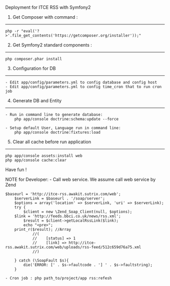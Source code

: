 Deployment for ITCE RSS with Symfony2

1) Get Composer with command :
-----------------------------

    php -r "eval('?>'.file_get_contents('https://getcomposer.org/installer'));"

2) Get Symfony2 standard components :
------------------------------------

    php composer.phar install

3) Configuration for DB
-----------------------
	- Edit app/config/parameters.yml to config database and config host
	- Edit app/config/parameters.yml to config time_cron that to run cron job

4) Generate DB and Entity
-------------------------

    - Run in command line to generate database:
        php app/console doctrine:schema:update --force

    - Setup default User, Language run in command line:
        php app/console doctrine:fixtures:load

5) Clear all cache before run application
-----------------------------------------
    php app/console assets:install web
    php app/console cache:clear


Have fun !

NOTE for Developer:
	- Call web service. We assume call web service by Zend

	$baseurl = 'http://itce-rss.awakit.sutrix.com/web';
        $serverLink = $baseurl . '/soap/server';
        $options = array('location' => $serverLink, 'uri' => $serverLink);
        try {
            $client = new \Zend_Soap_Client(null, $options);
	    $link = 'http://feeds.bbci.co.uk/news/rss.xml';
            $result = $client->getLocalRssLink($link);
            echo "<pre>";
	    print_r($result); //Array
				//(
				//    [status] => 1
				//    [link] => http://itce-rss.awakit.sutrix.com/web/uploads/rss-feed/512c659d76a75.xml
				//)

        } catch (\SoapFault $s){
            die('ERROR: [' . $s->faultcode . '] ' . $s->faultstring);
        }

	- Cron job : php path_to/project/app rss:refesh
